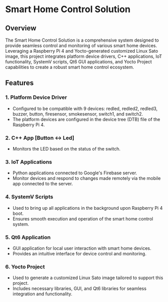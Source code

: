 # Smart Home Control Solution

## Overview
The Smart Home Control Solution is a comprehensive system designed to provide seamless control and monitoring of various smart home devices. Leveraging a Raspberry Pi 4 and Yocto-generated customized Linux Sato image, this project integrates platform device drivers, C++ applications, IoT functionality, SystemV scripts, Qt6 GUI applications, and Yocto Project capabilities to create a robust smart home control ecosystem.

## Features

### 1. Platform Device Driver
- Configured to be compatible with 9 devices: redled, redled2, redled3, buzzer, button, firesensor, smokesensor, switch1, and switch2.
- The platform devices are configured in the device tree (DTB) file of the Raspberry Pi 4.

### 2. C++ App [Button <-> Led]
- Monitors the LED based on the status of the switch.

### 3. IoT Applications
- Python applications connected to Google's Firebase server.
- Monitor devices and respond to changes made remotely via the mobile app connected to the server.

### 4. SystemV Scripts
- Used to bring up all applications in the background upon Raspberry Pi 4 boot.
- Ensures smooth execution and operation of the smart home control system.

### 5. Qt6 Application
- GUI application for local user interaction with smart home devices.
- Provides an intuitive interface for device control and monitoring.

### 6. Yocto Project
- Used to generate a customized Linux Sato image tailored to support this project.
- Includes necessary libraries, GUI, and Qt6 libraries for seamless integration and functionality.
